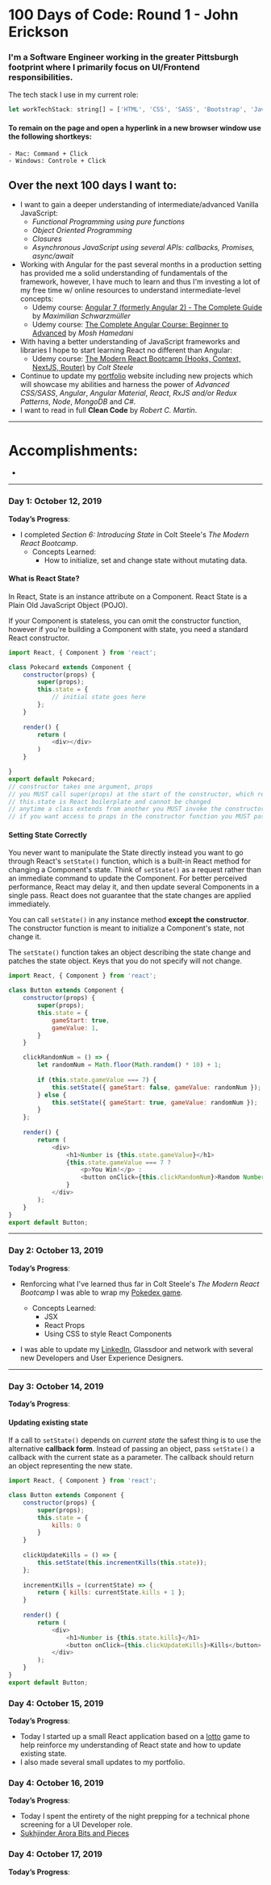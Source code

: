 # 100 Days of Code: Round 1 - John Erickson
### I'm a Software Engineer working in the greater Pittsburgh footprint where I primarily focus on UI/Frontend responsibilities.  

The tech stack I use in my current role:
```javascript
let workTechStack: string[] = ['HTML', 'CSS', 'SASS', 'Bootstrap', 'JavaScript', 'jQuery', 'TypeScript', 'Angular', 'C#'];
```
#### To remain on the page and open a hyperlink in a new browser window use the following shortkeys:
	- Mac: Command + Click 
	- Windows: Controle + Click 

## Over the next 100 days I want to:
- I want to gain a deeper understanding of intermediate/advanced Vanilla JavaScript: 
	- *Functional Programming using pure functions*
	- *Object Oriented Programming*
	- *Closures*
	- *Asynchronous JavaScript using several APIs: callbacks, Promises, async/await*
- Working with Angular for the past several months in a production setting has provided me a solid understanding of fundamentals of the framework, however, I have much to learn and thus I'm investing a lot of my free time w/ online resources to understand intermediate-level concepts: 
	- Udemy course: [Angular 7 (formerly Angular 2) - The Complete Guide](https://www.udemy.com/the-complete-guide-to-angular-2/) by *Maximilian Schwarzmüller*
	- Udemy course: [The Complete Angular Course: Beginner to Advanced](https://www.udemy.com/the-complete-angular-master-class/) by *Mosh Hamedani*
- With having a better understanding of JavaScript frameworks and libraries I hope to start learning React no different than Angular:
	- Udemy course: [The Modern React Bootcamp (Hooks, Context, NextJS, Router)](https://www.udemy.com/course/modern-react-bootcamp/) by *Colt Steele*
- Continue to update my [portfolio](https://johnerickson.netlify.com/) website including new projects which will showcase my abilities and harness the power of *Advanced CSS/SASS*, *Angular*, *Angular Material*, *React*, *RxJS and/or Redux Patterns*, *Node*, *MongoDB* and *C#*. 
- I want to read in full **Clean Code** by *Robert C. Martin*.

---

# Accomplishments:
- 

---

### Day 1: October 12, 2019
**Today’s Progress**:
- I completed *Section 6: Introducing State* in Colt Steele's *The Modern React Bootcamp*.
	- Concepts Learned:
		- How to initialize, set and change state without mutating data.
		
#### What is React State?
In React, State is an instance attribute on a Component. React State is a Plain Old JavaScript Object (POJO).

If your Component is stateless, you can omit the constructor function, however if you're building a Component with state, you need a standard React constructor.

```javascript
import React, { Component } from 'react';

class Pokecard extends Component {
	constructor(props) {
		super(props);
		this.state = {
			// initial state goes here
		};
	}
	
	render() {
		return (
			<div></div>
		)
	}

}
export default Pokecard;
// constructor takes one argument, props
// you MUST call super(props) at the start of the constructor, which registers your class as a React Component
// this.state is React boilerplate and cannot be changed
// anytime a class extends from another you MUST invoke the constructor function of the parent class before you do anything else. In React you do this by invoking the super function
// if you want access to props in the constructor function you MUST pass props into the super function 
```

#### Setting State Correctly
You never want to manipulate the State directly instead you want to go through React's ```setState()``` function, which is a built-in React method for changing a Component's state. Think of ```setState()``` as a request rather than an immediate command to update the Component. For better perceived performance, React may delay it, and then update several Components in a single pass. React does not guarantee that the state changes are applied immediately.

You can call ```setState()``` in any instance method **except the constructor**. The constructor function is meant to initialize a Component's state, not change it. 

The ```setState()``` function takes an object describing the state change and patches the state object. Keys that you do not specify will not change.

```javascript
import React, { Component } from 'react';

class Button extends Component {
	constructor(props) {
		super(props);
		this.state = {
			gameStart: true,
			gameValue: 1,
		}
	}

	clickRandomNum = () => {
		let randomNum = Math.floor(Math.random() * 10) + 1;
		
		if (this.state.gameValue === 7) {
			this.setState({ gameStart: false, gameValue: randomNum });
		} else {
			this.setState({ gameStart: true, gameValue: randomNum });
		}
	};
	
	render() {
		return (
			<div>
				<h1>Number is {this.state.gameValue}</h1>
				{this.state.gameValue === 7 ?
					<p>You Win!</p> :
					<button onClick={this.clickRandomNum}>Random Number</button>
				}
			</div>
		);
	}
}
export default Button;
```

---

### Day 2: October 13, 2019
**Today’s Progress**:
- Renforcing what I've learned thus far in Colt Steele's *The Modern React Bootcamp* I was able to wrap my [Pokedex game](https://github.com/HeresJohnny5/pokedex).
	- Concepts Learned:
		- JSX
		- React Props
		- Using CSS to style React Components
	
- I was able to update my [LinkedIn](https://www.linkedin.com/in/johnerickson5/), Glassdoor and network with several new Developers and User Experience Designers.

---

### Day 3: October 14, 2019
**Today’s Progress**:
#### Updating existing state
If a call to ```setState()``` depends on *current state* the safest thing is to use the alternative **callback form**. Instead of passing an object, pass ```setState()``` a callback with the current state as a parameter. The callback should return an object representing the new state.

```javascript
import React, { Component } from 'react';

class Button extends Component {
	constructor(props) {
		super(props);
		this.state = {
			kills: 0
		}
	}
	
	clickUpdateKills = () => {
		this.setState(this.incrementKills(this.state));
	};
	
	incrementKills = (currentState) => {
		return { kills: currentState.kills + 1 };
	}
	
	render() {
		return (
			<div>
				<h1>Number is {this.state.kills}</h1>
				<button onClick={this.clickUpdateKills}>Kills</button>
			</div>
		);
	}
}
export default Button;
```

### Day 4: October 15, 2019
**Today’s Progress**:
- Today I started up a small React application based on a [lotto](https://github.com/HeresJohnny5/react-lotto) game to help reinforce my understanding of React state and how to update existing state.
- I also made several small updates to my portfolio.

### Day 4: October 16, 2019
**Today’s Progress**:
- Today I spent the entirety of the night prepping for a technical phone screening for a UI Developer role.
- [Sukhjinder Arora Bits and Pieces](https://blog.bitsrc.io/@Sukhjinder)

### Day 4: October 17, 2019
**Today’s Progress**:
